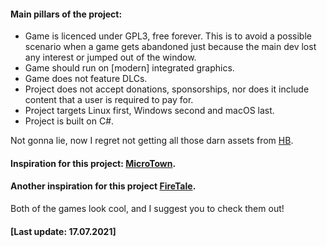 
#### Main pillars of the project:

- Game is licenced under GPL3, free forever. This is to avoid a possible scenario when a game gets abandoned just because the main dev lost any interest or jumped out of the window.
- Game should run on [modern] integrated graphics.
- Game does not feature DLCs.
- Project does not accept donations, sponsorships, nor does it include content that a user is required to pay for.
- Project targets Linux first, Windows second and macOS last.
- Project is built on C#.

 Not gonna lie, now I regret not getting all those darn assets from [HB](https;//humblebundle.com).

#### Inspiration for this project: [MicroTown](https://www.snowyashgames.com/microtown/).
#### Another inspiration for this project [FireTale](https://lukehollenback.itch.io/firetale).

Both of the games look cool, and I suggest you to check them out!

#### [Last update: 17.07.2021]
